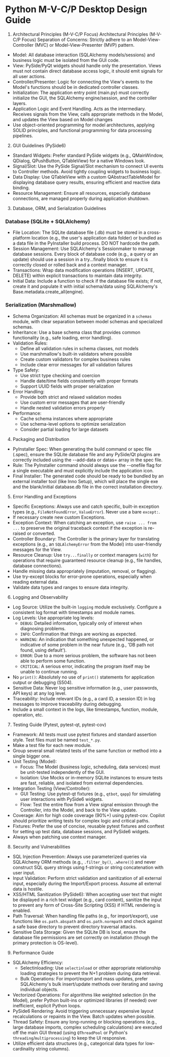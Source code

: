 # Python M-V-C/P Desktop Design Guide

1. Architectural Principles (M-V-C/P Focus)
Architectural Principles (M-V-C/P Focus)
Separation of Concerns: Strictly adhere to an Model-View-Controller (MVC) or Model-View-Presenter (MVP) pattern.
- Model: All database interaction (SQLAlchemy models/sessions) and business logic must be isolated from the GUI code.
- View: PySide/PyQt widgets should handle only the presentation. Views must not contain direct database access logic, it should emit signals for all user actions.
- Controller/Presenter: Logic for connecting the View's events to the Model's functions should be in dedicated controller classes.
- Initialization: The application entry point (main.py) must correctly initialize the GUI, the SQLAlchemy engine/session, and the controller layers.
- Application Logic and Event Handling. Acts as the intermediary. Receives signals from the View, calls appropriate methods in the Model, and updates the View based on Model changes
- Use object-oriented programming for model architectures, applying SOLID principles, and functional programming for data processing pipelines.

2. GUI Guidelines (PySide6)
- Standard Widgets: Prefer standard PySide widgets (e.g., QMainWindow, QDialog, QPushButton, QTableView) for a native Windows look.
- Signal/Slot: Use the PySide Signal/Slot mechanism to connect UI events to Controller methods. Avoid tightly coupling widgets to business logic.
- Data Display: Use QTableView with a custom QAbstractTableModel for displaying database query results, ensuring efficient and reactive data binding.
- Resource Management: Ensure all resources, especially database connections, are managed properly during application shutdown.

3. Database, ORM, and Serialization Guidelines
### Database (SQLite + SQLAlchemy)
- File Location: The SQLite database file (.db) must be stored in a cross-platform location (e.g., the user's application data folder) or bundled as a data file in the PyInstaller build process. DO NOT hardcode the path.
- Session Management: Use SQLAlchemy's Sessionmaker to manage database sessions. Every block of database code (e.g., a query or an update) should use a session in a try...finally block to ensure it is correctly closed or rolled back and a context manager.
- Transactions: Wrap data modification operations (INSERT, UPDATE, DELETE) within explicit transactions to maintain data integrity.
- Initial Data: Include a function to check if the database file exists; if not, create it and populate it with initial schema/data using SQLAlchemy's Base.metadata.create_all(engine).

### Serialization (Marshmallow)
- Schema Organization: All schemas must be organized in a `schemas` module, with clear separation between model schemas and specialized schemas.
- Inheritance: Use a base schema class that provides common functionality (e.g., safe loading, error handling).
- Validation Rules: 
  - Define all validation rules in schema classes, not models
  - Use marshmallow's built-in validators where possible
  - Create custom validators for complex business rules
  - Include clear error messages for all validation failures
- Type Safety:
  - Use strict type checking and coercion
  - Handle date/time fields consistently with proper formats
  - Support UUID fields with proper serialization
- Error Handling:
  - Provide both strict and relaxed validation modes
  - Use custom error messages that are user-friendly
  - Handle nested validation errors properly
- Performance:
  - Cache schema instances where appropriate
  - Use schema-level options to optimize serialization
  - Consider partial loading for large datasets

4. Packaging and Distribution
- PyInstaller Spec: When generating the build command or spec file (.spec), ensure the SQLite database file and any PySide/Qt plugins are correctly included using the --add-data or datas= array in the spec file.
- Rule: The PyInstaller command should always use the --onefile flag for a single executable and must explicitly include the application icon.
- Final Installer: The generated code should be ready to be bundled by an external installer tool (like Inno Setup), which will place the single exe and the blank/initial database.db file in the correct installation directory.

5. Error Handling and Exceptions
- Specific Exceptions: Always use and catch specific, built-in exception types (e.g., `FileNotFoundError`, `ValueError`). Never use a bare `except:`.
- If necessary create new custom Exceptions.
- Exception Context: When catching an exception, use `raise ... from ...` to preserve the original traceback context if the exception is re-raised or converted.
- Controller Boundary: The Controller is the primary layer for translating exceptions (e.g., an `SQLAlchemyError` from the Model) into user-friendly messages for the View.
- Resource Cleanup: Use `try...finally` or context managers (`with`) for operations that require guaranteed resource cleanup (e.g., file handles, database connections).
- Handle missing data appropriately (imputation, removal, or flagging).
- Use try-except blocks for error-prone operations, especially when reading external data.
- Validate data types and ranges to ensure data integrity.

6. Logging and Observability
- Log Source: Utilize the built-in `logging` module exclusively. Configure a consistent log format with timestamps and module names.
- Log Levels: Use appropriate log levels:
    - `DEBUG`: Detailed information, typically only of interest when diagnosing problems.
    - `INFO`: Confirmation that things are working as expected.
    - `WARNING`: An indication that something unexpected happened, or indicative of some problem in the near future (e.g., 'DB path not found, using default').
    - `ERROR`: Due to a more serious problem, the software has not been able to perform some function.
    - `CRITICAL`: A serious error, indicating the program itself may be unable to continue running.
- No `print()`: Absolutely no use of `print()` statements for application output or debugging (S504).
- Sensitive Data: Never log sensitive information (e.g., user passwords, API keys) at any log level.
- Traceability: Include relevant IDs (e.g., a card ID, a session ID) in log messages to improve traceability during debugging.
- Include a small context in the logs, like timestamps, function, module, operation, etc.

7. Testing Guide (Pytest, pytest-qt, pytest-cov)
- Framework: All tests must use pytest fixtures and standard assertion style. Test files must be named `test_*.py`.
- Make a test file for each new module.
- Group several small related tests of the same function or method into a single bigger one.
- Unit Testing (Model):
    - Focus: The Model (business logic, scheduling, data services) must be unit-tested independently of the GUI.
    - Isolation: Use Mocks or in-memory SQLite instances to ensure tests are fast, reliable, and isolated from external dependencies.
- Integration Testing (View/Controller):
    - GUI Testing: Use pytest-qt fixtures (e.g., `qtbot`, `qapp`) for simulating user interactions with PySide6 widgets.
    - Flow: Test the entire flow from a View signal emission through the Controller, into the Model, and back to the View update.
- Coverage: Aim for high code coverage (90%+) using pytest-cov. Copilot should prioritize writing tests for complex logic and critical paths.
- Fixtures: Prefer the use of concise, reusable pytest fixtures and conftest for setting up test data, database sessions, and PySide6 widgets.
- Always when patching use context manager.

8. Security and Vulnerabilities
- SQL Injection Prevention: Always use parameterized queries via SQLAlchemy ORM methods (e.g., `.filter_by()`, `.where()`) and never construct SQL query strings using f-strings or string concatenation with user input.
- Input Validation: Perform strict validation and sanitization of all external input, especially during the Import/Export process. Assume all external data is hostile.
- XSS/HTML Sanitization (PySide6): When accepting user text that might be displayed in a rich text widget (e.g., card content), sanitize the input to prevent any form of Cross-Site Scripting (XSS) if HTML rendering is enabled.
- Path Traversal: When handling file paths (e.g., for import/export), use functions like `os.path.abspath` and `os.path.normpath` and check against a safe base directory to prevent directory traversal attacks.
- Sensitive Data Storage: Given the SQLite DB is local, ensure the database file permissions are set correctly on installation (though the primary protection is OS-level).

9. Performance Guide
- SQLAlchemy Efficiency:
    - Selectinloading: Use `selectinload` or other appropriate relationship loading strategies to prevent the N+1 problem during data retrieval.
    - Bulk Operations: For import/export and mass updates, prefer SQLAlchemy's bulk insert/update methods over iterating and saving individual objects.
- Vectorized Operations: For algorithms like weighted selection (in the Model), prefer Python built-ins or optimized libraries (if needed) over inefficient, explicit Python loops.
- PySide6 Rendering: Avoid triggering unnecessary expensive layout recalculations or repaints in the View. Batch updates when possible.
- Thread Safety: Ensure any long-running or blocking operations (e.g., large database imports, complex scheduling calculations) are executed off the main GUI thread (using `QThreadPool` or Python's `threading`/`multiprocessing`) to keep the UI responsive.
- Utilize efficient data structures (e.g., categorical data types for low-cardinality string columns).
